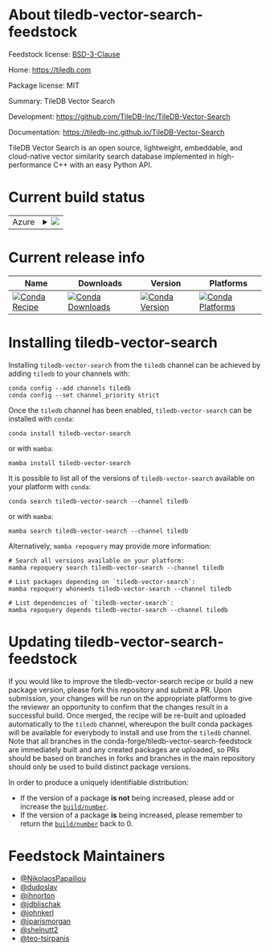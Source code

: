 About tiledb-vector-search-feedstock
====================================

Feedstock license: [BSD-3-Clause](https://github.com/conda-forge/tiledb-vector-search-feedstock/blob/main/LICENSE.txt)

Home: https://tiledb.com

Package license: MIT

Summary: TileDB Vector Search

Development: https://github.com/TileDB-Inc/TileDB-Vector-Search

Documentation: https://tiledb-inc.github.io/TileDB-Vector-Search

TileDB Vector Search is an open source, lightweight, embeddable, and cloud-native
vector similarity search database implemented in high-performance C++ with an easy
Python API.


Current build status
====================


<table>
    
  <tr>
    <td>Azure</td>
    <td>
      <details>
        <summary>
          <a href="https://dev.azure.com/TileDB-Inc/CI/_build/latest?definitionId=48&branchName=main">
            <img src="https://dev.azure.com/TileDB-Inc/CI/_apis/build/status/tiledb-vector-search-feedstock?branchName=main">
          </a>
        </summary>
        <table>
          <thead><tr><th>Variant</th><th>Status</th></tr></thead>
          <tbody><tr>
              <td>linux_64_numpy1.22python3.10.____cpython</td>
              <td>
                <a href="https://dev.azure.com/TileDB-Inc/CI/_build/latest?definitionId=48&branchName=main">
                  <img src="https://dev.azure.com/TileDB-Inc/CI/_apis/build/status/tiledb-vector-search-feedstock?branchName=main&jobName=linux&configuration=linux%20linux_64_numpy1.22python3.10.____cpython" alt="variant">
                </a>
              </td>
            </tr><tr>
              <td>linux_64_numpy1.22python3.9.____cpython</td>
              <td>
                <a href="https://dev.azure.com/TileDB-Inc/CI/_build/latest?definitionId=48&branchName=main">
                  <img src="https://dev.azure.com/TileDB-Inc/CI/_apis/build/status/tiledb-vector-search-feedstock?branchName=main&jobName=linux&configuration=linux%20linux_64_numpy1.22python3.9.____cpython" alt="variant">
                </a>
              </td>
            </tr><tr>
              <td>linux_64_numpy1.23python3.11.____cpython</td>
              <td>
                <a href="https://dev.azure.com/TileDB-Inc/CI/_build/latest?definitionId=48&branchName=main">
                  <img src="https://dev.azure.com/TileDB-Inc/CI/_apis/build/status/tiledb-vector-search-feedstock?branchName=main&jobName=linux&configuration=linux%20linux_64_numpy1.23python3.11.____cpython" alt="variant">
                </a>
              </td>
            </tr><tr>
              <td>osx_64_numpy1.22python3.10.____cpython</td>
              <td>
                <a href="https://dev.azure.com/TileDB-Inc/CI/_build/latest?definitionId=48&branchName=main">
                  <img src="https://dev.azure.com/TileDB-Inc/CI/_apis/build/status/tiledb-vector-search-feedstock?branchName=main&jobName=osx&configuration=osx%20osx_64_numpy1.22python3.10.____cpython" alt="variant">
                </a>
              </td>
            </tr><tr>
              <td>osx_64_numpy1.22python3.9.____cpython</td>
              <td>
                <a href="https://dev.azure.com/TileDB-Inc/CI/_build/latest?definitionId=48&branchName=main">
                  <img src="https://dev.azure.com/TileDB-Inc/CI/_apis/build/status/tiledb-vector-search-feedstock?branchName=main&jobName=osx&configuration=osx%20osx_64_numpy1.22python3.9.____cpython" alt="variant">
                </a>
              </td>
            </tr><tr>
              <td>osx_64_numpy1.23python3.11.____cpython</td>
              <td>
                <a href="https://dev.azure.com/TileDB-Inc/CI/_build/latest?definitionId=48&branchName=main">
                  <img src="https://dev.azure.com/TileDB-Inc/CI/_apis/build/status/tiledb-vector-search-feedstock?branchName=main&jobName=osx&configuration=osx%20osx_64_numpy1.23python3.11.____cpython" alt="variant">
                </a>
              </td>
            </tr><tr>
              <td>osx_arm64_numpy1.22python3.10.____cpython</td>
              <td>
                <a href="https://dev.azure.com/TileDB-Inc/CI/_build/latest?definitionId=48&branchName=main">
                  <img src="https://dev.azure.com/TileDB-Inc/CI/_apis/build/status/tiledb-vector-search-feedstock?branchName=main&jobName=osx&configuration=osx%20osx_arm64_numpy1.22python3.10.____cpython" alt="variant">
                </a>
              </td>
            </tr><tr>
              <td>osx_arm64_numpy1.22python3.9.____cpython</td>
              <td>
                <a href="https://dev.azure.com/TileDB-Inc/CI/_build/latest?definitionId=48&branchName=main">
                  <img src="https://dev.azure.com/TileDB-Inc/CI/_apis/build/status/tiledb-vector-search-feedstock?branchName=main&jobName=osx&configuration=osx%20osx_arm64_numpy1.22python3.9.____cpython" alt="variant">
                </a>
              </td>
            </tr><tr>
              <td>osx_arm64_numpy1.23python3.11.____cpython</td>
              <td>
                <a href="https://dev.azure.com/TileDB-Inc/CI/_build/latest?definitionId=48&branchName=main">
                  <img src="https://dev.azure.com/TileDB-Inc/CI/_apis/build/status/tiledb-vector-search-feedstock?branchName=main&jobName=osx&configuration=osx%20osx_arm64_numpy1.23python3.11.____cpython" alt="variant">
                </a>
              </td>
            </tr><tr>
              <td>win_64_numpy1.22python3.10.____cpython</td>
              <td>
                <a href="https://dev.azure.com/TileDB-Inc/CI/_build/latest?definitionId=48&branchName=main">
                  <img src="https://dev.azure.com/TileDB-Inc/CI/_apis/build/status/tiledb-vector-search-feedstock?branchName=main&jobName=win&configuration=win%20win_64_numpy1.22python3.10.____cpython" alt="variant">
                </a>
              </td>
            </tr><tr>
              <td>win_64_numpy1.22python3.9.____cpython</td>
              <td>
                <a href="https://dev.azure.com/TileDB-Inc/CI/_build/latest?definitionId=48&branchName=main">
                  <img src="https://dev.azure.com/TileDB-Inc/CI/_apis/build/status/tiledb-vector-search-feedstock?branchName=main&jobName=win&configuration=win%20win_64_numpy1.22python3.9.____cpython" alt="variant">
                </a>
              </td>
            </tr><tr>
              <td>win_64_numpy1.23python3.11.____cpython</td>
              <td>
                <a href="https://dev.azure.com/TileDB-Inc/CI/_build/latest?definitionId=48&branchName=main">
                  <img src="https://dev.azure.com/TileDB-Inc/CI/_apis/build/status/tiledb-vector-search-feedstock?branchName=main&jobName=win&configuration=win%20win_64_numpy1.23python3.11.____cpython" alt="variant">
                </a>
              </td>
            </tr>
          </tbody>
        </table>
      </details>
    </td>
  </tr>
</table>

Current release info
====================

| Name | Downloads | Version | Platforms |
| --- | --- | --- | --- |
| [![Conda Recipe](https://img.shields.io/badge/recipe-tiledb--vector--search-green.svg)](https://anaconda.org/tiledb/tiledb-vector-search) | [![Conda Downloads](https://img.shields.io/conda/dn/tiledb/tiledb-vector-search.svg)](https://anaconda.org/tiledb/tiledb-vector-search) | [![Conda Version](https://img.shields.io/conda/vn/tiledb/tiledb-vector-search.svg)](https://anaconda.org/tiledb/tiledb-vector-search) | [![Conda Platforms](https://img.shields.io/conda/pn/tiledb/tiledb-vector-search.svg)](https://anaconda.org/tiledb/tiledb-vector-search) |

Installing tiledb-vector-search
===============================

Installing `tiledb-vector-search` from the `tiledb` channel can be achieved by adding `tiledb` to your channels with:

```
conda config --add channels tiledb
conda config --set channel_priority strict
```

Once the `tiledb` channel has been enabled, `tiledb-vector-search` can be installed with `conda`:

```
conda install tiledb-vector-search
```

or with `mamba`:

```
mamba install tiledb-vector-search
```

It is possible to list all of the versions of `tiledb-vector-search` available on your platform with `conda`:

```
conda search tiledb-vector-search --channel tiledb
```

or with `mamba`:

```
mamba search tiledb-vector-search --channel tiledb
```

Alternatively, `mamba repoquery` may provide more information:

```
# Search all versions available on your platform:
mamba repoquery search tiledb-vector-search --channel tiledb

# List packages depending on `tiledb-vector-search`:
mamba repoquery whoneeds tiledb-vector-search --channel tiledb

# List dependencies of `tiledb-vector-search`:
mamba repoquery depends tiledb-vector-search --channel tiledb
```




Updating tiledb-vector-search-feedstock
=======================================

If you would like to improve the tiledb-vector-search recipe or build a new
package version, please fork this repository and submit a PR. Upon submission,
your changes will be run on the appropriate platforms to give the reviewer an
opportunity to confirm that the changes result in a successful build. Once
merged, the recipe will be re-built and uploaded automatically to the
`tiledb` channel, whereupon the built conda packages will be available for
everybody to install and use from the `tiledb` channel.
Note that all branches in the conda-forge/tiledb-vector-search-feedstock are
immediately built and any created packages are uploaded, so PRs should be based
on branches in forks and branches in the main repository should only be used to
build distinct package versions.

In order to produce a uniquely identifiable distribution:
 * If the version of a package **is not** being increased, please add or increase
   the [``build/number``](https://docs.conda.io/projects/conda-build/en/latest/resources/define-metadata.html#build-number-and-string).
 * If the version of a package **is** being increased, please remember to return
   the [``build/number``](https://docs.conda.io/projects/conda-build/en/latest/resources/define-metadata.html#build-number-and-string)
   back to 0.

Feedstock Maintainers
=====================

* [@NikolaosPapailiou](https://github.com/NikolaosPapailiou/)
* [@dudoslav](https://github.com/dudoslav/)
* [@ihnorton](https://github.com/ihnorton/)
* [@jdblischak](https://github.com/jdblischak/)
* [@johnkerl](https://github.com/johnkerl/)
* [@jparismorgan](https://github.com/jparismorgan/)
* [@shelnutt2](https://github.com/shelnutt2/)
* [@teo-tsirpanis](https://github.com/teo-tsirpanis/)

